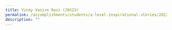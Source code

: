 ```yaml
---
title: Vinay Vanjre Ravi (20S23)
permalink: /accomplishments/students/a-level-inspirational-stories/2022/vinay/
description: ""
---
```


